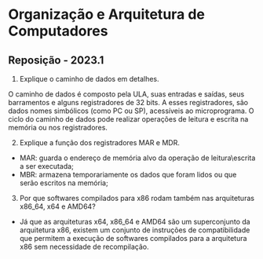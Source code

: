 # Organização e Arquitetura de Computadores
## Reposição - 2023.1

1. Explique o caminho de dados em detalhes.

O caminho de dados é composto pela ULA, suas entradas e saídas, seus barramentos e alguns registradores
de 32 bits. A esses registradores, são dados nomes simbólicos (como PC ou SP), acessíveis ao microprograma.
O ciclo do caminho de dados pode realizar operações de leitura e escrita na memória ou nos registradores.

2. Explique a função dos registradores MAR e MDR.

- MAR: guarda o endereço de memória alvo da operação de leitura\escrita a ser executada;
- MBR: armazena temporariamente os dados que foram lidos ou que serão escritos na memória;

3. Por que softwares compilados para x86 rodam também nas arquiteturas x86_64, x64 e AMD64?

- Já que as arquiteturas x64, x86_64 e AMD64 são um superconjunto da arquitetura x86,
existem um conjunto de instruções de compatibilidade que permitem a execução de softwares
compilados para a arquitetura x86 sem necessidade de recompilação.


